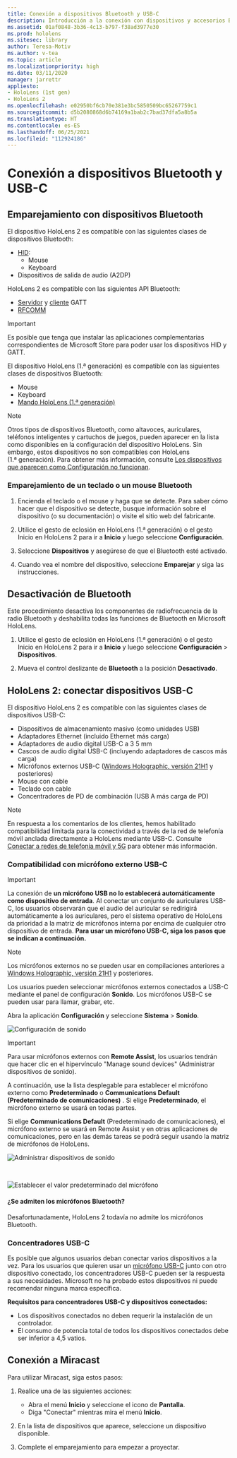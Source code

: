 ```yaml
---
title: Conexión a dispositivos Bluetooth y USB-C
description: Introducción a la conexión con dispositivos y accesorios Bluetooth y USB-C desde dispositivos HoloLens de realidad mixta.
ms.assetid: 01af0848-3b36-4c13-b797-f38ad3977e30
ms.prod: hololens
ms.sitesec: library
author: Teresa-Motiv
ms.author: v-tea
ms.topic: article
ms.localizationpriority: high
ms.date: 03/11/2020
manager: jarrettr
appliesto:
- HoloLens (1st gen)
- HoloLens 2
ms.openlocfilehash: e02950bf6cb70e381e3bc5850509bc65267759c1
ms.sourcegitcommit: d5b2080868d6b74169a1bab2c7bad37dfa5a8b5a
ms.translationtype: HT
ms.contentlocale: es-ES
ms.lasthandoff: 06/25/2021
ms.locfileid: "112924186"
---
```

# <a name="connect-to-bluetooth-and-usb-c-devices"></a>Conexión a dispositivos Bluetooth y USB-C

## <a name="pair-bluetooth-devices"></a>Emparejamiento con dispositivos Bluetooth

El dispositivo HoloLens 2 es compatible con las siguientes clases de dispositivos Bluetooth:

- [HID](https://docs.microsoft.com/windows-hardware/drivers/hid/):
    - Mouse
    - Keyboard
- Dispositivos de salida de audio (A2DP)

HoloLens 2 es compatible con las siguientes API Bluetooth:
- [Servidor](https://docs.microsoft.com/windows/uwp/devices-sensors/gatt-server) y [cliente](https://docs.microsoft.com/windows/uwp/devices-sensors/gatt-client) GATT
- [RFCOMM](https://docs.microsoft.com/windows/uwp/devices-sensors/send-or-receive-files-with-rfcomm)
>[!IMPORTANT]
> Es posible que tenga que instalar las aplicaciones complementarias correspondientes de Microsoft Store para poder usar los dispositivos HID y GATT.

El dispositivo HoloLens (1.ª generación) es compatible con las siguientes clases de dispositivos Bluetooth:

- Mouse
- Keyboard
- [Mando HoloLens (1.ª generación)](https://docs.microsoft.com/hololens/hololens1-clicker)

> [!NOTE]
> Otros tipos de dispositivos Bluetooth, como altavoces, auriculares, teléfonos inteligentes y cartuchos de juegos, pueden aparecer en la lista como disponibles en la configuración del dispositivo HoloLens. Sin embargo, estos dispositivos no son compatibles con HoloLens (1.ª generación). Para obtener más información, consulte [Los dispositivos que aparecen como Configuración no funcionan](hololens-troubleshooting.md#devices-listed-as-available-in-settings-dont-work).

### <a name="pair-a-bluetooth-keyboard-or-mouse"></a>Emparejamiento de un teclado o un mouse Bluetooth

1. Encienda el teclado o el mouse y haga que se detecte. Para saber cómo hacer que el dispositivo se detecte, busque información sobre el dispositivo (o su documentación) o visite el sitio web del fabricante.

1. Utilice el gesto de eclosión en HoloLens (1.ª generación) o el gesto Inicio en HoloLens 2 para ir a **Inicio** y luego seleccione **Configuración**.

1. Seleccione **Dispositivos** y asegúrese de que el Bluetooth esté activado.  

1. Cuando vea el nombre del dispositivo, seleccione **Emparejar** y siga las instrucciones.

## <a name="disable-bluetooth"></a>Desactivación de Bluetooth

Este procedimiento desactiva los componentes de radiofrecuencia de la radio Bluetooth y deshabilita todas las funciones de Bluetooth en Microsoft HoloLens.

1. Utilice el gesto de eclosión en HoloLens (1.ª generación) o el gesto Inicio en HoloLens 2 para ir a **Inicio** y luego seleccione **Configuración** > **Dispositivos**.

1. Mueva el control deslizante de **Bluetooth** a la posición **Desactivado**.

## <a name="hololens-2-connect-usb-c-devices"></a>HoloLens 2: conectar dispositivos USB-C

El dispositivo HoloLens 2 es compatible con las siguientes clases de dispositivos USB-C:

- Dispositivos de almacenamiento masivo (como unidades USB)
- Adaptadores Ethernet (incluido Ethernet más carga)
- Adaptadores de audio digital USB-C a 3 5 mm
- Cascos de audio digital USB-C (incluyendo adaptadores de cascos más carga)
- Micrófonos externos USB-C ([Windows Holographic, versión 21H1](hololens-release-notes.md#windows-holographic-version-21h1) y posteriores)
- Mouse con cable
- Teclado con cable
- Concentradores de PD de combinación (USB A más carga de PD)


> [!NOTE]
> En respuesta a los comentarios de los clientes, hemos habilitado compatibilidad limitada para la conectividad a través de la red de telefonía móvil anclada directamente a HoloLens mediante USB-C. Consulte [Conectar a redes de telefonía móvil y 5G](hololens-cellular.md) para obtener más información.

### <a name="usb-c-external-microphone-support"></a>Compatibilidad con micrófono externo USB-C

> [!IMPORTANT]
> La conexión de **un micrófono USB no lo establecerá automáticamente como dispositivo de entrada**. Al conectar un conjunto de auriculares USB-C, los usuarios observarán que el audio del auricular se redirigirá automáticamente a los auriculares, pero el sistema operativo de HoloLens da prioridad a la matriz de micrófonos interna por encima de cualquier otro dispositivo de entrada. **Para usar un micrófono USB-C, siga los pasos que se indican a continuación.**

> [!NOTE]
> Los micrófonos externos no se pueden usar en compilaciones anteriores a [Windows Holographic, versión 21H1](hololens-release-notes.md#windows-holographic-version-21h1) y posteriores. 

Los usuarios pueden seleccionar micrófonos externos conectados a USB-C mediante el panel de configuración **Sonido**. Los micrófonos USB-C se pueden usar para llamar, grabar, etc.

Abra la aplicación **Configuración** y seleccione **Sistema** > **Sonido**.

![Configuración de sonido](images/usbc-mic-1.jpg)

> [!IMPORTANT]
> Para usar micrófonos externos con **Remote Assist**, los usuarios tendrán que hacer clic en el hipervínculo "Manage sound devices" (Administrar dispositivos de sonido).
>
> A continuación, use la lista desplegable para establecer el micrófono externo como **Predeterminado** o **Communications Default (Predeterminado de comunicaciones)** . Si elige **Predeterminado**, el micrófono externo se usará en todas partes.
>
> Si elige **Communications Default** (Predeterminado de comunicaciones), el micrófono externo se usará en Remote Assist y en otras aplicaciones de comunicaciones, pero en las demás tareas se podrá seguir usando la matriz de micrófonos de HoloLens.

![Administrar dispositivos de sonido](images/usbc-mic-2.png)

<br>

![Establecer el valor predeterminado del micrófono](images/usbc-mic-3.jpg)

#### <a name="what-about-bluetooth-microphone-support"></a>¿Se admiten los micrófonos Bluetooth?

Desafortunadamente, HoloLens 2 todavía no admite los micrófonos Bluetooth.

### <a name="usb-c-hubs"></a>Concentradores USB-C

Es posible que algunos usuarios deban conectar varios dispositivos a la vez. Para los usuarios que quieren usar un [micrófono USB-C](#usb-c-external-microphone-support) junto con otro dispositivo conectado, los concentradores USB-C pueden ser la respuesta a sus necesidades. Microsoft no ha probado estos dispositivos ni puede recomendar ninguna marca específica.

**Requisitos para concentradores USB-C y dispositivos conectados:**

- Los dispositivos conectados no deben requerir la instalación de un controlador.
- El consumo de potencia total de todos los dispositivos conectados debe ser inferior a 4,5 vatios.

## <a name="connect-to-miracast"></a>Conexión a Miracast

Para utilizar Miracast, siga estos pasos:

1. Realice una de las siguientes acciones:  

   - Abra el menú **Inicio** y seleccione el icono de **Pantalla**.
   - Diga "Conectar" mientras mira el menú **Inicio**.  

1. En la lista de dispositivos que aparece, seleccione un dispositivo disponible.

1. Complete el emparejamiento para empezar a proyectar.
